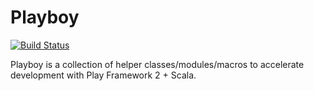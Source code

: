 # Playboy

[![Build Status](https://api.shippable.com/projects/53b5305b3ca180e3023aea02/badge/master)](https://www.shippable.com/projects/53b5305b3ca180e3023aea02/builds/history)

Playboy is a collection of helper classes/modules/macros to accelerate
development with Play Framework 2 + Scala.
